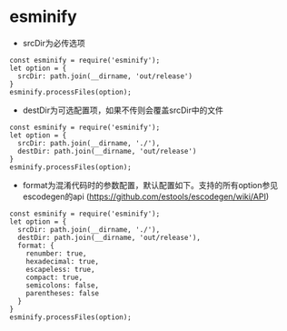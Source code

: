 # esminify

- srcDir为必传选项
```
const esminify = require('esminify');
let option = {
  srcDir: path.join(__dirname, 'out/release')
}
esminify.processFiles(option);
```

- destDir为可选配置项，如果不传则会覆盖srcDir中的文件
```
const esminify = require('esminify');
let option = {
  srcDir: path.join(__dirname, './'),
  destDir: path.join(__dirname, 'out/release')
}
esminify.processFiles(option);
```

- format为混淆代码时的参数配置，默认配置如下。支持的所有option参见 escodegen的api (https://github.com/estools/escodegen/wiki/API)
```
const esminify = require('esminify');
let option = {
  srcDir: path.join(__dirname, './'),
  destDir: path.join(__dirname, 'out/release'),
  format: {
    renumber: true,
    hexadecimal: true,
    escapeless: true,
    compact: true,
    semicolons: false,
    parentheses: false
  }
}
esminify.processFiles(option);
```
